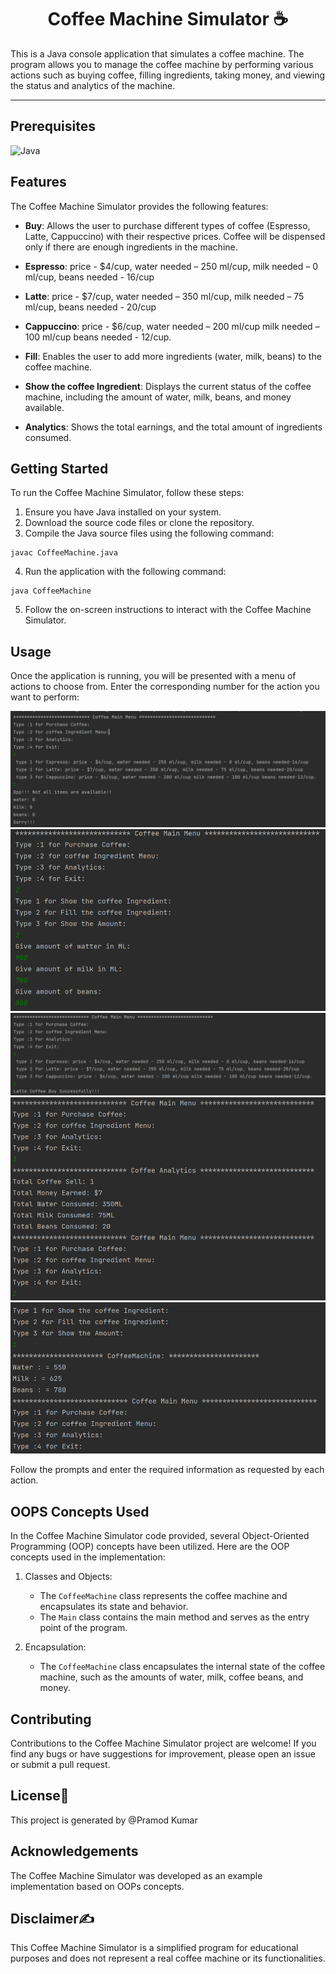 

<h1 align="center"> 
Coffee Machine Simulator ☕</h1>

This is a Java console application that simulates a coffee machine. The program allows you to manage the coffee machine by performing various actions such as buying coffee, filling ingredients, taking money, and viewing the status and analytics of the machine.

---
## Prerequisites
![Java](https://img.shields.io/badge/Java-Java%20OOPs-Green?labelColor=yellow&style=flat)

## Features

The Coffee Machine Simulator provides the following features:

- **Buy**: Allows the user to purchase different types of coffee (Espresso, Latte, Cappuccino) with their respective prices. Coffee will be dispensed only if there are enough ingredients in the machine.

- **Espresso**: price - $4/cup, water needed – 250 ml/cup, milk needed – 0 ml/cup, beans needed - 16/cup

- **Latte**: price - $7/cup, water needed – 350 ml/cup, milk needed – 75 ml/cup, beans needed - 20/cup

- **Cappuccino**: price - $6/cup, water needed – 200 ml/cup milk needed – 100 ml/cup beans needed - 12/cup. 

- **Fill**: Enables the user to add more ingredients (water, milk, beans) to the coffee machine.
- **Show the coffee Ingredient**: Displays the current status of the coffee machine, including the amount of water, milk, beans, and money available.
- **Analytics**: Shows the total earnings, and the total amount of ingredients consumed.

## Getting Started

To run the Coffee Machine Simulator, follow these steps:

1. Ensure you have Java installed on your system.
2. Download the source code files or clone the repository.
3. Compile the Java source files using the following command:

```
javac CoffeeMachine.java
```

4. Run the application with the following command:

```
java CoffeeMachine
```

5. Follow the on-screen instructions to interact with the Coffee Machine Simulator.

## Usage

Once the application is running, you will be presented with a menu of actions to choose from. Enter the corresponding number for the action you want to perform:

![logo](Images/im1.png)
![logo](Images/im2.png)
![logo](Images/im3.png)
![logo](Images/im4.png)
![logo](Images/im5.png)

Follow the prompts and enter the required information as requested by each action.

## OOPS Concepts Used

In the Coffee Machine Simulator code provided, several Object-Oriented Programming (OOP) concepts have been utilized. Here are the OOP concepts used in the implementation:

1. Classes and Objects:
   - The `CoffeeMachine` class represents the coffee machine and encapsulates its state and behavior.
   - The `Main` class contains the main method and serves as the entry point of the program.

2. Encapsulation:
   - The `CoffeeMachine` class encapsulates the internal state of the coffee machine, such as the amounts of water, milk, coffee beans, and money.

## Contributing

Contributions to the Coffee Machine Simulator project are welcome! If you find any bugs or have suggestions for improvement, please open an issue or submit a pull request.

## License📝

This project is generated by @Pramod Kumar

## Acknowledgements

The Coffee Machine Simulator was developed as an example implementation based on OOPs concepts.

## Disclaimer✍️

This Coffee Machine Simulator is a simplified program for educational purposes and does not represent a real coffee machine or its functionalities.
